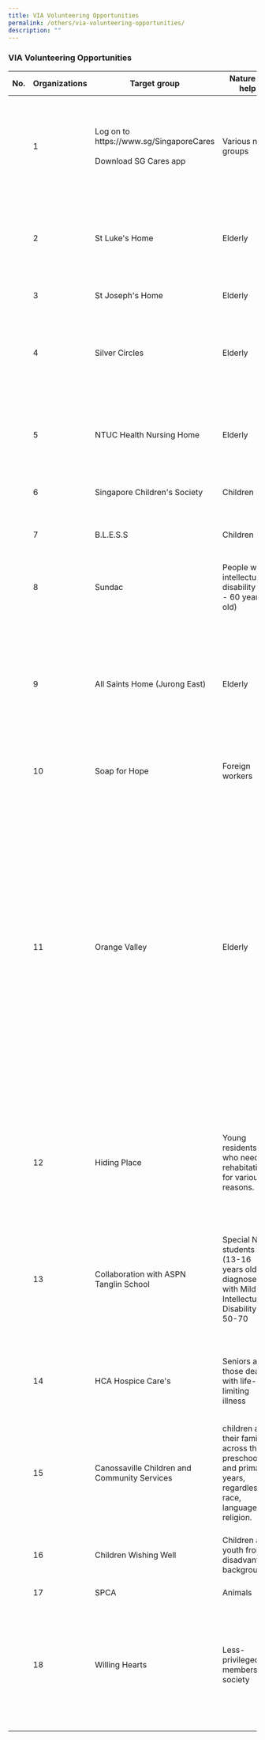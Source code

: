 ```yaml
---
title: VIA Volunteering Opportunities
permalink: /others/via-volunteering-opportunities/
description: ""
---
```

### VIA Volunteering Opportunities

<table>
<thead>
  <tr>
    <th>No.</th>
    <th>Organizations</th>
    <th>Target group</th>
    <th>Nature of help</th>
    <th>Email</th>
    <th></th>
  </tr>
</thead>
<tbody>
  <tr>
    <td></td>
    <td>1</td>
    <td>Log on to<br>https://www.sg/SingaporeCares<br><br>Download SG Cares app</td>
    <td>Various need groups</td>
    <td>SG Cares is a national movement dedicated to guide and support the goodwill of all who live in Singapore to better help those in need. Students can log in / download the app to sign up for various volunteering opportunities.</td>
    <td><img height="109" width="276" src="https://lh4.googleusercontent.com/K1nQWNL9mxVQezIUbgwYf-xDxHHoBU2EXytVX-pZU69_UKASbhWiDv3zd_x66ZxqUJhGLd4tZwhmS92tLlH6gqkScPEmD54bdhMC3hN17xTrZ2oOnvnNkPFlonOGH0qVF8pXf8vQBk5SHQ=w276-h109"></td>
  </tr>
  <tr>
    <td></td>
    <td>2</td>
    <td>St Luke's Home</td>
    <td>Elderly</td>
    <td>Interaction with the elderly: Table Games, Art and Craft, Music and Dance Performances and Puppetry and etc.<br>Open to fresh and creative ideas from volunteers</td>
    <td>volunteer@stluke.org.sg<br>6895-3445</td>
  </tr>
  <tr>
    <td></td>
    <td>3</td>
    <td>St Joseph's Home</td>
    <td>Elderly</td>
    <td>Teaching of IT skills to the elderly or to the admin staff</td>
    <td>volunteer@stjh.org.sg<br>6268 0482</td>
  </tr>
  <tr>
    <td></td>
    <td>4</td>
    <td>Silver Circles</td>
    <td>Elderly</td>
    <td>Interaction with the elderly: Table Games, Art and Craft, Music and Dance Performances and Puppetry and etc.<br>Open to fresh and creative ideas from volunteers</td>
    <td>Su Lynn<br>67156767<br>ecarejw@ntuchealth.sg</td>
  </tr>
  <tr>
    <td></td>
    <td>5</td>
    <td>NTUC Health Nursing Home</td>
    <td>Elderly</td>
    <td>Interaction with the elderly: Table Games, Art and Craft, Music and Dance Performances and Puppetry and etc.<br>Open to fresh and creative ideas from volunteers</td>
    <td>Christine Teng<br>67088408<br>christine.teng@ntuchealth.sg</td>
  </tr>
  <tr>
    <td></td>
    <td>6</td>
    <td>Singapore Children's Society</td>
    <td>Children</td>
    <td>Befriender, performance, teaching of handicraft, mentoring, tuition</td>
    <td>Tan Gek Noi<br>6566 6989<br>gntan@childrensociety.org.sg</td>
  </tr>
  <tr>
    <td></td>
    <td>7</td>
    <td>B.L.E.S.S</td>
    <td>Children</td>
    <td>Shinning Star Reads @ Blk 372 near Jurong Polyclinic (A reading to children programme by B.L.E.S.S)</td>
    <td>Francesca Phoebe Wah (Ms)<br>bless.hr@sg-bless.org</td>
  </tr>
  <tr>
    <td></td>
    <td>8</td>
    <td>Sundac</td>
    <td>People with intellectual disability (16 - 60 years old)</td>
    <td>Befriender, performance, teaching of handicraft</td>
    <td>Patrick<br>67636234<br>patrick@sundac.org</td>
  </tr>
  <tr>
    <td></td>
    <td>9</td>
    <td>All Saints Home (Jurong East)</td>
    <td>Elderly</td>
    <td>To know more about what we do and what inspires us, please visit us at: www.allsaintshome.org.sg<br>Activities such as games, story-telling, sing along, performances, etc. or by organising outings for our residents.<br>This interaction will promote active living by enhancing mental and social well-being among our elderly residents.</td>
    <td>Pauline Tan Community Relations Officer DID: 6819 9353 All Saints Home (Jurong East)</td>
  </tr>
  <tr>
    <td></td>
    <td>10</td>
    <td>Soap for Hope</td>
    <td>Foreign workers</td>
    <td>Making of Soap in NUS and distribute soaps to foreign workers</td>
    <td>Dr Tan<br>drtanlaiyong@nus.edu.sg</td>
  </tr>
  <tr>
    <td></td>
    <td>11</td>
    <td>Orange Valley</td>
    <td>Elderly</td>
    <td>Social and Educational Outings<br>Volunteers can help explain the social/educational outing for the coming activity so that they will know what they can expect. They should mingle and interact with the elderly first before they leave. During the outing, they should always take care of the elderly to establish further bonding; and also explain to them what is going on to enhance their mind processes.<br><br>Topic Discussions<br>Primary and Secondary Students can share their school lifestyle such as ECA, CCA and International Exchange Programmes by having discussions and showing videos and photos. At the same time, the elderly can share their childhood and schooldays activities and what they studied too.</td>
    <td>Oh Qi Rong<br>qirongoh@orangevalley.sg<br>6499 4699 ext: 849/622</td>
  </tr>
  <tr>
    <td></td>
    <td>12</td>
    <td>Hiding Place</td>
    <td>Young residents who need rehabitation for various reasons.</td>
    <td>Before Chinese New Year<br>Making of fresh, homemade pineapples using a station-to-station process which encourages teamwork, develops patience, acquire on-the-job training skills and also helps in character building.</td>
    <td>Please approach Ms Chiang Wai Kit for more details</td>
  </tr>
  <tr>
    <td></td>
    <td>13</td>
    <td>Collaboration with ASPN Tanglin School</td>
    <td>Special Need students (13-16 years old) diagnosed with Mild Intellectual Disability IQ 50-70</td>
    <td>To share CCA expertise and interest with the Special Needs students<br>eg: UG: Knots, First Aid ,tent pitching<br>Sports: Soccer, Track and Field<br>Arts: Fushion Dance , Silat<br>Clubs: photography , recycling,<br>Outdoor: Hiking, Rock Climbing</td>
    <td>yap.yongkim@apsn.org.sg</td>
  </tr>
  <tr>
    <td></td>
    <td>14</td>
    <td>HCA Hospice Care's</td>
    <td>Seniors and those dealing with life-limiting illness</td>
    <td>Interaction with the elderly: Table Games, Art and Craft, Music and Dance Performances and Puppetry and etc.<br>Open to fresh and creative ideas from volunteers</td>
    <td>Janna Seow<br>DID: +65 6891 9513<br>Main: +65 6251 2561</td>
  </tr>
  <tr>
    <td></td>
    <td>15</td>
    <td>Canossaville Children and Community Services</td>
    <td>children and their families across their preschool and primary years, regardless of race, language or religion.</td>
    <td>Create videos and learning materials for children<br>Teaching children IT skills</td>
    <td>info@canossaville.org.sg</td>
  </tr>
  <tr>
    <td></td>
    <td>16</td>
    <td>Children Wishing Well</td>
    <td>Children and youth from disadvantage background</td>
    <td>Donate necessity items such as school suplies, furniture, home essentials and ad-hoc present for birthday and christmas / Monetary donation</td>
    <td>67770041</td>
  </tr>
  <tr>
    <td></td>
    <td>17</td>
    <td>SPCA</td>
    <td>Animals</td>
    <td>Raise fund and awareness</td>
    <td><a href="mailto:fundraising@spca.org.sg">fundraising@spca.org.sg</a></td>
  </tr>
  <tr>
    <td></td>
    <td>18</td>
    <td>Willing Hearts</td>
    <td>Less-privileged members of society</td>
    <td>It operates a soup kitchen that prepares, cooks and distributes daily meals to over 40 locations island wide. Beneficiaries include the elderly, the disabled, low income families, children from single parent families or otherwise poverty stricken families, and migrant workers in Singapore.</td>
    <td><a href="https://www.google.com/url?q=https://willinghearts.org.sg/get-involved/&amp;sa=D&amp;source=editors&amp;ust=1680734144189067&amp;usg=AOvVaw0gf4o-EDmq9OFbNoMuhYR9">https://willinghearts.org.sg/get</a></td>
  </tr>
</tbody>
</table>